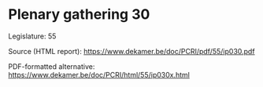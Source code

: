 # Plenary gathering 30

Legislature: 55

Source (HTML report): https://www.dekamer.be/doc/PCRI/pdf/55/ip030.pdf

PDF-formatted alternative: https://www.dekamer.be/doc/PCRI/html/55/ip030x.html

